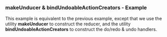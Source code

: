 ### makeUnducer & bindUndoableActionCreators - Example

This example is equivalent to the previous example, except that we use the utility **makeUnducer** to construct the reducer, and the utility **bindUndoableActionCreators** to construct the do/redo & undo handlers.

